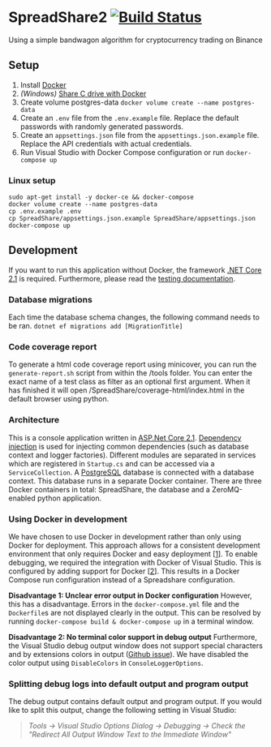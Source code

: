 # SpreadShare2 [![Build Status](https://travis-ci.com/HugoPeters1024/SpreadShare2.svg?token=EzhgBYg4bqpNUB6Jq5aw&branch=master)](https://travis-ci.com/HugoPeters1024/SpreadShare2)
Using a simple bandwagon algorithm for cryptocurrency trading on Binance

## Setup
1. Install [Docker](https://docs.docker.com/install/)
2. _(Windows)_ [Share C drive with Docker](https://medium.com/travis-on-docker/why-and-how-to-use-docker-for-development-a156c1de3b24)
3. Create volume postgres-data 
```docker volume create --name postgres-data```
4. Create an `.env` file from the `.env.example` file. Replace the default passwords with randomly generated passwords.
5. Create an `appsettings.json` file from the `appsettings.json.example` file. Replace the API credentials with actual credentials.
5. Run Visual Studio with Docker Compose configuration or run
```docker-compose up```

### Linux setup
```
sudo apt-get install -y docker-ce && docker-compose
docker volume create --name postgres-data
cp .env.example .env
cp SpreadShare/appsettings.json.example SpreadShare/appsettings.json
docker-compose up
```

## Development
If you want to run this application without Docker, the framework [.NET Core 2.1](https://www.microsoft.com/net/download/dotnet-core/2.1) is required. Furthermore, please read the [testing documentation](TESTING.md).

### Database migrations
Each time the database schema changes, the following command needs to be ran.
`dotnet ef migrations add [MigrationTitle]`

### Code coverage report
To generate a html code coverage report using minicover, you can run the `generate-report.sh` script from within the /tools folder. You can enter the exact name of a test class as filter as an optional first argument. When it has finished it will open /SpreadShare/coverage-html/index.html in the default browser using python.

### Architecture
This is a console application written in [ASP.Net Core 2.1](https://docs.microsoft.com/en-us/aspnet/core/?view=aspnetcore-2.1). [Dependency injection](https://docs.microsoft.com/en-us/aspnet/core/fundamentals/dependency-injection?view=aspnetcore-2.1) is used for injecting common dependencies (such as database context and logger factories). Different modules are separated in services which are registered in `Startup.cs` and can be accessed via a `ServiceCollection`. A [PostgreSQL](https://www.postgresql.org/) database is connected with a database context. This database runs in a separate Docker container. There are three Docker containers in total: SpreadShare, the database and a ZeroMQ-enabled python application.

### Using Docker in development
We have chosen to use Docker in development rather than only using Docker for deployment. This approach allows for a consistent development environment that only requires Docker and easy deployment [[1](https://medium.com/travis-on-docker/why-and-how-to-use-docker-for-development-a156c1de3b24)]. To enable debugging, we required the integration with Docker of Visual Studio. This is configured by adding support for Docker [[2](https://docs.microsoft.com/en-us/aspnet/core/host-and-deploy/docker/visual-studio-tools-for-docker?view=aspnetcore-2.1)]. This results in a Docker Compose run configuration instead of a Spreadshare configuration.

**Disadvantage 1: Unclear error output in Docker configuration**
However, this has a disadvantage. Errors in the `docker-compose.yml` file and the `Dockerfile`s are not displayed clearly in the output. This can be resolved by running `docker-compose build & docker-compose up` in a terminal window. 

**Disadvantage 2: No terminal color support in debug output**
Furthermore, the Visual Studio debug output window does not support special characters and by extensions colors in output ([Github issue](https://github.com/aspnet/Logging/issues/428)). We have disabled the color output using `DisableColors` in `ConsoleLoggerOptions`.

### Splitting debug logs into default output and program output
The debug output contains default output and program output. If you would like to split this output, change the following setting in Visual Studio:
> _Tools -> Visual Studio Options Dialog -> Debugging -> Check the "Redirect All Output Window Text to the Immediate Window"_
